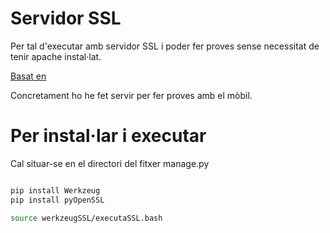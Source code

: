 Servidor SSL
==============

Per tal d'executar amb servidor SSL i poder fer proves sense necessitat de tenir apache instal·lat.

[Basat en](https://django-extensions.readthedocs.io/en/latest/runserver_plus.html)

Concretament ho he fet servir per fer proves amb el mòbil.

Per instal·lar i executar
==============================

Cal situar-se en el directori del fitxer manage.py

```bash

pip install Werkzeug
pip install pyOpenSSL

source werkzeugSSL/executaSSL.bash 

```


